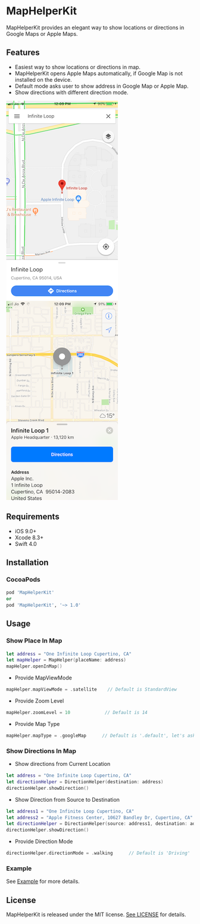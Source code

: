 # MapHelperKit
MapHelperKit provides an elegant way to show locations or directions in Google Maps or Apple Maps.

## Features

- Easiest way to show locations or directions in map.
- MapHelperKit opens Apple Maps automatically, if Google Map is not installed on the device.
- Default mode asks user to show address in Google Map or Apple Map.
- Show directions with different direction mode.

![Alt text](/Images/image1.png?raw=true "Google Map")
![Alt text](/Images/image2.png?raw=true "Apple Map")

## Requirements

- iOS 9.0+
- Xcode 8.3+
- Swift 4.0

## Installation

### CocoaPods

```ruby
pod 'MapHelperKit'
or
pod 'MapHelperKit', '~> 1.0'
```

## Usage

### Show Place In Map

```swift
let address = "One Infinite Loop Cupertino, CA"
let mapHelper = MapHelper(placeName: address)
mapHelper.openInMap()
```
- Provide MapViewMode
```swift
mapHelper.mapViewMode = .satellite    // Default is StandardView
```
- Provide Zoom Level
```swift
mapHelper.zoomLevel = 10             // Default is 14
```

- Provide Map Type
```swift
mapHelper.mapType = .googleMap      // Default is '.default', let's ask user to select map to open
```

### Show Directions In Map
- Show directions from Current Location

```swift
let address = "One Infinite Loop Cupertino, CA"
let directionHelper = DirectionHelper(destination: address)
directionHelper.showDirection()
```

- Show Direction from Source to Destination

```swift
let address1 = "One Infinite Loop Cupertino, CA"
let address2 = "Apple Fitness Center, 10627 Bandley Dr, Cupertino, CA"
let directionHelper = DirectionHelper(source: address1, destination: address2)
directionHelper.showDirection()
```

- Provide Direction Mode
```swift
directionHelper.directionMode = .walking      // Default is 'Driving'
```

### Example
See [Example](https://github.com/rushisangani/MapHelperKit/tree/master/MapHelperKitExample) for more details.

## License

MapHelperKit is released under the MIT license. [See LICENSE](https://github.com/rushisangani/MapHelperKit/blob/master/LICENSE) for details.
